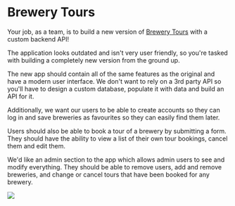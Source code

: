 # Brewery Tours

Your job, as a team, is to build a new version of [Brewery Tours](https://github.com/boolean-uk/boolean-uk-react-brewery-tours) with a custom backend API!

The application looks outdated and isn't very user friendly, so you're tasked with building a completely new version from the ground up.

The new app should contain all of the same features as the original and have a modern user interface. We don't want to rely on a 3rd party API so you'll have to design a custom database, populate it with data and build an API for it.

Additionally, we want our users to be able to create accounts so they can log in and save breweries as favourites so they can easily find them later.

Users should also be able to book a tour of a brewery by submitting a form. They should have the ability to view a list of their own tour bookings, cancel them and edit them.

We'd like an admin section to the app which allows admin users to see and modify everything. They should be able to remove users, add and remove breweries, and change or cancel tours that have been booked for any brewery.

![](./assets/brewery-tours-react.gif)